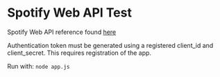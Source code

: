 # Spotify Web API Test

Spotify Web API reference found [here](https://developer.spotify.com/documentation/web-api/reference/#/)

Authentication token must be generated using a registered client_id and client_secret. This requires registration of the app.

Run with: `node app.js`